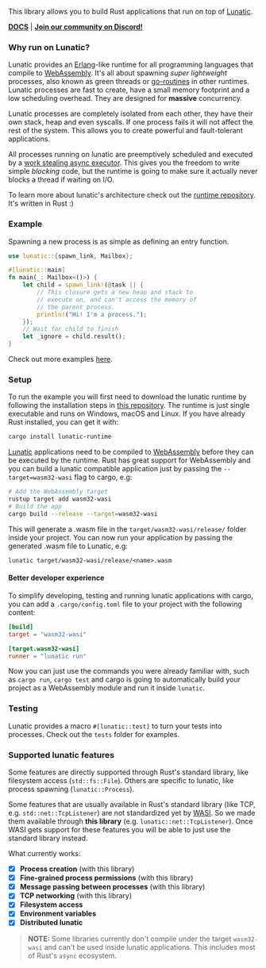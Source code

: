 This library allows you to build Rust applications that run on top of [Lunatic][1].

[**DOCS**](https://docs.rs/lunatic/latest/lunatic/) |
[**Join our community on Discord!**](https://discord.gg/b7zDqpXpB4)

### Why run on Lunatic?

Lunatic provides an [Erlang][2]-like runtime for all programming languages that compile to
[WebAssembly][3]. It's all about spawning _super lightweight_ processes, also known as green
threads or [go-routines][5] in other runtimes. Lunatic processes are fast to create, have a small
memory footprint and a low scheduling overhead. They are designed for **massive** concurrency.

Lunatic processes are completely isolated from each other, they have their own stack, heap and even
syscalls. If one process fails it will not affect the rest of the system. This allows you to create
powerful and fault-tolerant applications.

All processes running on lunatic are preemptively scheduled and executed by a
[work stealing async executor][6]. This gives you the freedom to write simple _blocking_ code, but
the runtime is going to make sure it actually never blocks a thread if waiting on I/O.

To learn more about lunatic's architecture check out the [runtime repository][1]. It's written in
Rust :)

### Example

Spawning a new process is as simple as defining an entry function.

```rust
use lunatic::{spawn_link, Mailbox};

#[lunatic::main]
fn main(_: Mailbox<()>) {
    let child = spawn_link!(@task || {
        // This closure gets a new heap and stack to
        // execute on, and can't access the memory of
        // the parent process.
        println!("Hi! I'm a process.");
    });
    // Wait for child to finish
    let _ignore = child.result();
}
```

Check out more examples [here](https://github.com/lunatic-solutions/rust-lib/tree/main/examples).

### Setup

To run the example you will first need to download the lunatic runtime by following the
installation steps in [this repository][1]. The runtime is just single executable and runs on
Windows, macOS and Linux. If you have already Rust installed, you can get it with:
```bash
cargo install lunatic-runtime
```

[Lunatic][1] applications need to be compiled to [WebAssembly][3] before they can be executed by
the runtime. Rust has great support for WebAssembly and you can build a lunatic compatible
application just by passing the `--target=wasm32-wasi` flag to cargo, e.g:

```bash
# Add the WebAssembly target
rustup target add wasm32-wasi
# Build the app
cargo build --release --target=wasm32-wasi
```

This will generate a .wasm file in the `target/wasm32-wasi/release/` folder inside your project.
You can now run your application by passing the generated .wasm file to Lunatic, e.g:

```
lunatic target/wasm32-wasi/release/<name>.wasm
```

#### Better developer experience

To simplify developing, testing and running lunatic applications with cargo, you can add a
`.cargo/config.toml` file to your project with the following content:

```toml
[build]
target = "wasm32-wasi"

[target.wasm32-wasi]
runner = "lunatic run"
```

Now you can just use the commands you were already familiar with, such as `cargo run`, `cargo test`
and cargo is going to automatically build your project as a WebAssembly module and run it inside
`lunatic`.

### Testing

Lunatic provides a macro `#[lunatic::test]` to turn your tests into processes. Check out the
`tests` folder for examples.

### Supported lunatic features

Some features are directly supported through Rust's standard library, like filesystem access
(`std::fs::File`). Others are specific to lunatic, like process spawning (`lunatic::Process`).

Some features that are usually available in Rust's standard library (like TCP, e.g.
`std::net::TcpListener`) are not standardized yet by [WASI][4]. So we made them available through
**this library** (e.g. `lunatic::net::TcpListener`). Once WASI gets support for these features you
will be able to just use the standard library instead.

What currently works:

- [x] **Process creation** (with this library)
- [x] **Fine-grained process permissions** (with this library)
- [x] **Message passing between processes** (with this library)
- [x] **TCP networking** (with this library)
- [x] **Filesystem access**
- [x] **Environment variables**
- [x] **Distributed lunatic**

> **NOTE:**
> Some libraries currently don't compile under the target `wasm32-wasi` and can't be used inside
> lunatic applications. This includes most of Rust's `async` ecosystem.

[1]: https://github.com/lunatic-solutions/lunatic
[2]: https://www.erlang.org/
[3]: https://webassembly.org/
[4]: https://wasi.dev/
[5]: https://golangbot.com/goroutines
[6]: https://tokio.rs/
